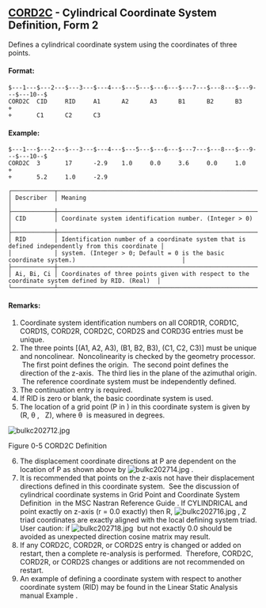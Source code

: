 ## [CORD2C](https://nexus.hexagon.com/documentationcenter/bundle/MSC_Nastran_2022.4/page/Nastran_Combined_Book/qrg/bulkc2/TOC.CORD2C.xhtml) - Cylindrical Coordinate System Definition, Form 2

Defines a cylindrical coordinate system using the coordinates of three points.

#### Format:

```nastran
$---1---$---2---$---3---$---4---$---5---$---6---$---7---$---8---$---9---$---10--$
CORD2C  CID     RID     A1      A2      A3      B1      B2      B3      +       
+       C1      C2      C3                                                      
```

#### Example:

```nastran
$---1---$---2---$---3---$---4---$---5---$---6---$---7---$---8---$---9---$---10--$
CORD2C  3       17      -2.9    1.0     0.0     3.6     0.0     1.0     +       
+       5.2     1.0     -2.9                                                    
```

```text
┌────────────┬─────────────────────────────────────────────────────────────────────────────────────────────────┐
│ Describer  │ Meaning                                                                                         │
├────────────┼─────────────────────────────────────────────────────────────────────────────────────────────────┤
│ CID        │ Coordinate system identification number. (Integer > 0)                                          │
├────────────┼─────────────────────────────────────────────────────────────────────────────────────────────────┤
│ RID        │ Identification number of a coordinate system that is defined independently from this coordinate │
│            │ system. (Integer > 0; Default = 0 is the basic coordinate system.)                              │
├────────────┼─────────────────────────────────────────────────────────────────────────────────────────────────┤
│ Ai, Bi, Ci │ Coordinates of three points given with respect to the coordinate system defined by RID. (Real)  │
└────────────┴─────────────────────────────────────────────────────────────────────────────────────────────────┘
```

#### Remarks:

1. Coordinate system identification numbers on all CORD1R, CORD1C, CORD1S, CORD2R, CORD2C, CORD2S and CORD3G entries must be unique.
2. The three points [(A1, A2, A3), (B1, B2, B3), (C1, C2, C3)] must be unique and noncolinear.  Noncolinearity is checked by the geometry processor.  The first point defines the origin.  The second point defines the direction of the z-axis.  The third lies in the plane of the azimuthal origin.  The reference coordinate system must be independently defined.
3. The continuation entry is required.
4. If RID is zero or blank, the basic coordinate system is used.
5. The location of a grid point (P in  ) in this coordinate system is given by (R,  θ ,   Z), where  θ  is measured in degrees.

![bulkc202712.jpg](https://help-be.hexagonmi.com/bundle/MSC_Nastran_2022.4/page/Nastran_Combined_Book/qrg/bulkc2/../../../assets/bulkc202712.jpg?_LANG=enus)

Figure 0-5 CORD2C Definition

6. The displacement coordinate directions at P are dependent on the location of P as shown above by  ![bulkc202714.jpg](https://help-be.hexagonmi.com/bundle/MSC_Nastran_2022.4/page/Nastran_Combined_Book/qrg/bulkc2/../../../assets/bulkc202714.jpg?_LANG=enus) .
7. It is recommended that points on the z-axis not have their displacement directions defined in this coordinate system.  See the discussion of cylindrical coordinate systems in  Grid Point and Coordinate System Definition  in the  MSC Nastran Reference Guide . If CYLINDRICAL and point exactly on z-axis (r = 0.0 exactly) then R,  ![bulkc202716.jpg](https://help-be.hexagonmi.com/bundle/MSC_Nastran_2022.4/page/Nastran_Combined_Book/qrg/bulkc2/../../../assets/bulkc202716.jpg?_LANG=enus) , Z triad coordinates are exactly aligned with the local defining system triad. User caution: if  ![bulkc202718.jpg](https://help-be.hexagonmi.com/bundle/MSC_Nastran_2022.4/page/Nastran_Combined_Book/qrg/bulkc2/../../../assets/bulkc202718.jpg?_LANG=enus)  but not exactly 0.0 should be avoided as unexpected direction cosine matrix may result.
8. If any CORD2C, CORD2R, or CORD2S entry is changed or added on restart, then a complete re-analysis is performed.  Therefore, CORD2C, CORD2R, or CORD2S changes or additions are not recommended on restart.
9. An example of defining a coordinate system with respect to another coordinate system (RID) may be found in the Linear Static Analysis manual  Example .


